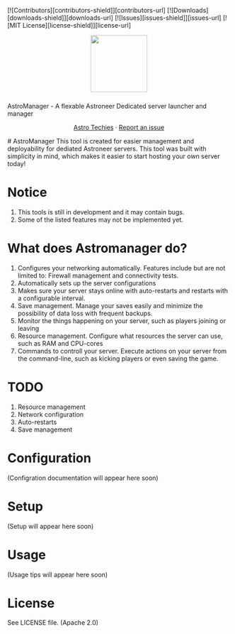 [![Contributors][contributors-shield]][contributors-url]
[![Downloads][downloads-shield]][downloads-url]
[![Issues][issues-shield]][issues-url]
[![MIT License][license-shield]][license-url]
<br/>
<p align="center">
  <img src="tmp" width="128px">
  <h3 align="center"></h3>
      AstroManager - A flexable Astroneer Dedicated server launcher and manager
  <p align="center">
    <a href="https://github.com/ricky-davis/AstroLauncher/issues">Astro Techies</a>
    ·
    <a href="https://github.com/ricky-davis/AstroLauncher/issues">Report an issue</a>
  </p>
</p>
# AstroManager
This tool is created for easier management and deployability for dediated Astroneer servers. This tool was built with simplicity in mind, which makes it easier to start hosting your own server today!

# Notice
1. This tools is still in development and it may contain bugs.
2. Some of the listed features may not be implemented yet.

# What does Astromanager do?
1. Configures your networking automatically. Features include but are not limited to: Firewall management and connectivity tests.
2. Automatically sets up the server configurations
3. Makes sure your server stays online with auto-restarts and restarts with a configurable interval.
4. Save management. Manage your saves easily and minimize the possibility of data loss with frequent backups.
5. Monitor the things happening on your server, such as players joining or leaving
6. Resource management. Configure what resources the server can use, such as RAM and CPU-cores
7. Commands to controll your server. Execute actions on your server from the command-line, such as kicking players or even saving the game.

# TODO
1. Resource management
2. Network configuration
3. Auto-restarts
4. Save management

# Configuration
(Configration documentation will appear here soon)

# Setup
(Setup will appear here soon)

# Usage
(Usage tips will appear here soon)

# License
See LICENSE file. (Apache 2.0)
